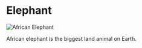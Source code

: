 # Elephant

![African Elephant](https://cdnn21.img.ria.ru/images/153009/29/1530092975_0:0:1920:1440_1440x900_80_0_1_db6f1164c129caf28cc05563e3cb981c.jpg.webp)

African elephant is the biggest land animal on Earth.